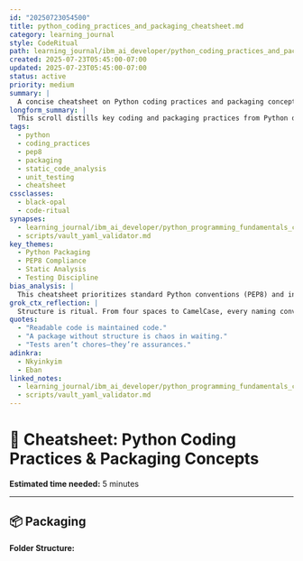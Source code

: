 ```yaml
---
id: "20250723054500"
title: python_coding_practices_and_packaging_cheatsheet.md
category: learning_journal
style: CodeRitual
path: learning_journal/ibm_ai_developer/python_coding_practices_and_packaging_cheatsheet.md
created: 2025-07-23T05:45:00-07:00
updated: 2025-07-23T05:45:00-07:00
status: active
priority: medium
summary: |
  A concise cheatsheet on Python coding practices and packaging concepts, covering PEP8 conventions, static code analysis, and unit testing, with examples for practical application.
longform_summary: |
  This scroll distills key coding and packaging practices from Python development into an actionable reference. It includes folder structure conventions for packaging, adherence to PEP8 style guidelines, static code analysis for enforcing standards, and a framework for writing and running unit tests. Designed for rapid reference during development and coursework, this guide emphasizes maintainability, readability, and testing discipline.
tags:
  - python
  - coding_practices
  - pep8
  - packaging
  - static_code_analysis
  - unit_testing
  - cheatsheet
cssclasses:
  - black-opal
  - code-ritual
synapses:
  - learning_journal/ibm_ai_developer/python_programming_fundamentals_cheatsheet.md
  - scripts/vault_yaml_validator.md
key_themes:
  - Python Packaging
  - PEP8 Compliance
  - Static Analysis
  - Testing Discipline
bias_analysis: |
  This cheatsheet prioritizes standard Python conventions (PEP8) and industry-accepted tools like Pylint and unittest. It intentionally centers on maintainability and readability over alternative rapid-prototyping styles.
grok_ctx_reflection: |
  Structure is ritual. From four spaces to CamelCase, every naming convention and test assertion is a glyph of discipline, ensuring code breathes, communicates, and scales. Even the smallest script can carry the weight of the sacred if styled and tested with care.
quotes:
  - "Readable code is maintained code."
  - "A package without structure is chaos in waiting."
  - "Tests aren’t chores—they’re assurances."
adinkra:
  - Nkyinkyim
  - Eban
linked_notes:
  - learning_journal/ibm_ai_developer/python_programming_fundamentals_cheatsheet.md
  - scripts/vault_yaml_validator.md
---
```


# 🐍 Cheatsheet: Python Coding Practices & Packaging Concepts

**Estimated time needed:** 5 minutes  

---

## 📦 Packaging

**Folder Structure:**
